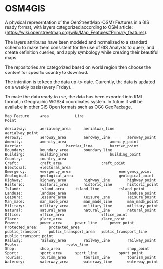 # OSM4GIS
A physical representation of the OenStreetMap (OSM) Features in a GIS ready format, with layers categorized according to OSM article: (https://wiki.openstreetmap.org/wiki/Map_Features#Primary_features).

The layers attributes have been modeled and normalized to a standard schema to make them consistent for the use of GIS Analysts to query, and create definition queries, and apply symbology while creating their beautiful maps.

The repositories are categorized based on world region then choose the content for specific country to download.

The intention is to keep the data up-to-date.
Currently, the data is updated on a weekly basis (every Friday).

To make the data ready to use, the data has been exported into KML format,in Geographic WGS84 coordinates system.
In future it will be available in other GIS Open formats such as OGC GeoPackage.


```
Map Feature		Area			Line								Point
                                                                                
Aerialway:		aerialway_area		aerialway_line		aerialway_point
Aeroway:		aeroway_area		aeroway_line		aeroway_point
Amenity:		amenity_area					amenity_point
Barrier:					barrier_line		barrier_point
Boundary:		boundary_area		boundary_line	
Building:		building_area					building_point
Country:		country_area		
Craft:			craft_area					craft_point
Electoral:		electoral_area		
Emergency:		emergency_area						emergency_point
Geological:		geological_area						geological_point
Highway:		highway_area		highway_line		highway_point
Historic:		historic_area		historic_line		historic_point
Island:			island_area		island_line			island_point
Landuse:		landuse_area							landuse_point
Leisure:		leisure_area		leisure_line		leisure_point
Man_made:		man_made_area		man_made_line		man_made_point
Military:		military_area		military_line		military_point
Natural:		natural_area		natural_line		natural_point
Office:			office_area					office_point
Place:			place_area					place_point
Power:			power_area		power_line		power_point
Protected_area:		protected_area		
public_transport:	public_transport_area	public_transport_line	public_transport_point
Railway:		railway_area		railway_line		railway_point
Route:						route_line	
Shop:			shop_area								shop_point
Sport:			sport_area		sport_line			sport_point
Tourism:		tourism_area		tourism_line		tourism_point
Waterway:		waterway_area		waterway_line		waterway_point
```